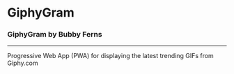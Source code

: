 # GiphyGram

### GiphyGram by Bubby Ferns

---

Progressive Web App (PWA) for displaying the latest trending GIFs from Giphy.com